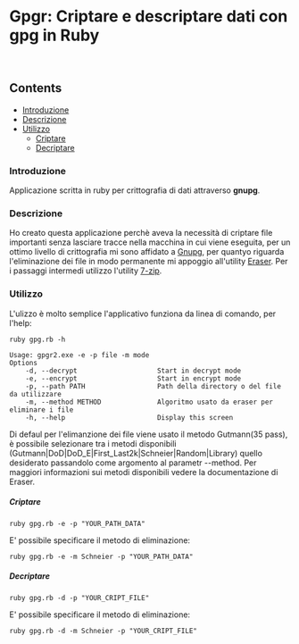 # Gpgr: Criptare e descriptare dati con gpg in Ruby
&nbsp;

## Contents
- [Introduzione](#Introduzione)
- [Descrizione](#Descrizione)
- [Utilizzo](#Utilizzo)
	- [Criptare](#Criptare)
	- [Decriptare](#Decriptare)
&nbsp;

### Introduzione
Applicazione scritta in ruby per crittografia di dati attraverso **gnupg**.
&nbsp;

### Descrizione
Ho creato questa applicazione perchè aveva la necessità di criptare file importanti senza lasciare tracce nella macchina in cui viene eseguita, per un ottimo livello di crittografia mi sono affidato a [Gnupg](https://www.gnupg.org/), per quantyo riguarda l'eliminazione dei file in modo permanente mi appoggio all'utility  [Eraser](http://eraser.heidi.ie/).
Per i passaggi intermedi utilizzo l'utility [7-zip](www.7-zip.org/).
&nbsp;


### Utilizzo
L'ulizzo è molto semplice l'applicativo funziona da linea di comando, per l'help:
```
ruby gpg.rb -h

Usage: gpgr2.exe -e -p file -m mode
Options
    -d, --decrypt                    Start in decrypt mode
    -e, --encrypt                    Start in encrypt mode
    -p, --path PATH                  Path della directory o del file da utilizzare
    -m, --method METHOD              Algoritmo usato da eraser per eliminare i file
    -h, --help                       Display this screen
```
Di defaul per l'elimanzione dei file viene usato il metodo Gutmann(35 pass), è possibile selezionare tra i metodi disponibili (Gutmann|DoD|DoD_E|First_Last2k|Schneier|Random|Library) quello desiderato passandolo come argomento al parametr \--method.
Per maggiori informazioni sui metodi disponibili vedere la documentazione di Eraser.

##### Criptare
```
ruby gpg.rb -e -p "YOUR_PATH_DATA"
```
E' possibile specificare il metodo di eliminazione:
```
ruby gpg.rb -e -m Schneier -p "YOUR_PATH_DATA"
```

##### Decriptare
```
ruby gpg.rb -d -p "YOUR_CRIPT_FILE"
```
E' possibile specificare il metodo di eliminazione:
```
ruby gpg.rb -d -m Schneier -p "YOUR_CRIPT_FILE"
```



